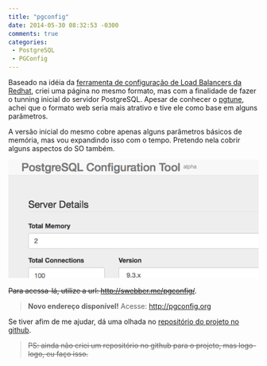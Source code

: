 ```yaml
---
title: "pgconfig"
date: 2014-05-30 08:32:53 -0300
comments: true
categories: 
 - PostgreSQL
 - PGConfig
---
```


Baseado na idéia da [ferramenta de configuração de Load Balancers da Redhat](http://lbconfig.appspot.com/), criei uma página no mesmo formato, mas com a finalidade de fazer o tunning inicial do servidor PostgreSQL. Apesar de conhecer o [pgtune](https://github.com/gregs1104/pgtune), achei que o formato web seria mais atrativo e tive ele como base em alguns parâmetros.

A versão inicial do mesmo cobre apenas alguns parâmetros básicos de memória, mas vou expandindo isso com o tempo. Pretendo nela cobrir alguns aspectos do SO também.

![PGConfig screenshot](/wp-content/uploads/2014/05/30/pgconfig.png)

~~Para acessa-lá, utilize a url: http://swebber.me/pgconfig/~~.

> **Novo endereço disponível!** Acesse: http://pgconfig.org

Se tiver afim de me ajudar, dá uma olhada no [repositório do projeto no github](https://github.com/sebastianwebber/pgconfig).

> ~~PS: ainda não criei um repositório no github para o projeto, mas logo-logo, eu faço isso.~~

